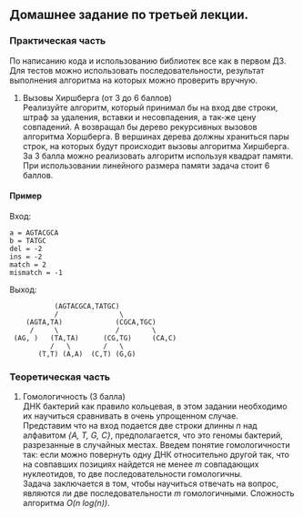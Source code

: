 ## Домашнее задание по третьей лекции.
### Практическая часть
По написанию кода и использованию библиотек все как в 
первом ДЗ. Для тестов можно использовать 
последовательности, результат выполнения алгоритма на 
которых можно проверить вручную.
1. Вызовы Хиршберга (от 3 до 6 баллов)  
Реализуйте алгоритм, который принимал бы на вход две 
строки, штраф за удаления, вставки и несовпадения, а 
так-же цену совпадений. А возвращал бы дерево 
рекурсивных вызовов алгоритма Хоршберга. В вершинах 
дерева должны храниться пары строк, на которых будут 
происходит вызовы алгоритма Хиршберга.  
За 3 балла можно реализовать алгоритм используя квадрат 
памяти. При использовании линейного размера 
памяти задача стоит 6 баллов.
#### Пример
Вход:
```
a = AGTACGCA
b = TATGC
del = -2
ins = -2
match = 2
mismatch = -1
``` 
Выход:
```
           (AGTACGCA,TATGC)
           /               \
    (AGTA,TA)             (CGCA,TGC)
     /     \              /        \
 (AG, )   (TA,TA)      (CG,TG)     (CA,C)
          /   \        /   \       
       (T,T) (A,A)  (C,T) (G,G) 
```

### Теоретическая часть
1. Гомологичность (3 балла)  
ДНК бактерий как правило кольцевая, в этом задании 
необходимо их научиться сравнивать в очень упрощенном 
случае.  
Представим что на вход подается две строки длинны 
*n* над алфавитом *{A, T, G, C}*, предполагается, что 
это геномы бактерий, разрезанные в случайных местах. 
Введем понятие гомологичности так: если можно повернуть 
одну ДНК относительно другой так, что на совпавших 
позициях найдется не менее *m* совпадающих нуклеотидов, 
то две последовательности гомологичны.  
Задача заключается в том, чтобы научиться отвечать 
на вопрос, являются ли две последовательности *m* 
гомологичными. Сложность алгоритма *O(n log(n))*. 
